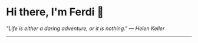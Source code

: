 <h1>Hi there, I'm Ferdi 👋</h1>

<p><em>
  "Life is either a daring adventure, or it is nothing." — Helen Keller
</em></p>

---
